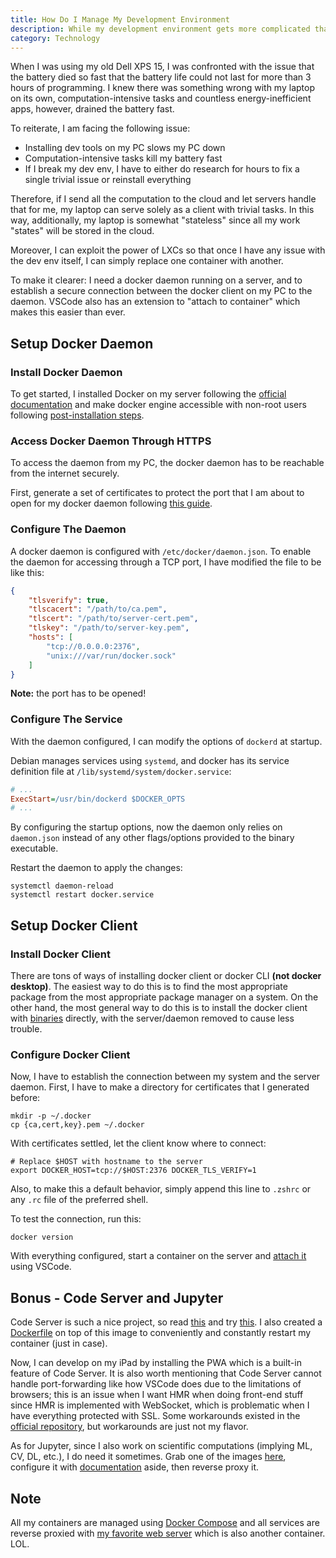 ```yaml
---
title: How Do I Manage My Development Environment
description: While my development environment gets more complicated than ever before, what is a smart way of managing this?
category: Technology
---
```


When I was using my old Dell XPS 15, I was confronted with the issue that the battery died so fast that the battery life could not last for more than 3 hours of programming. I knew there was something wrong with my laptop on its own, computation-intensive tasks and countless energy-inefficient apps, however, drained the battery fast.

To reiterate, I am facing the following issue:

- Installing dev tools on my PC slows my PC down
- Computation-intensive tasks kill my battery fast
- If I break my dev env, I have to either do research for hours to fix a single trivial issue or reinstall everything

Therefore, if I send all the computation to the cloud and let servers handle that for me, my laptop can serve solely as a client with trivial tasks. In this way, additionally, my laptop is somewhat "stateless" since all my work "states" will be stored in the cloud.

Moreover, I can exploit the power of LXCs so that once I have any issue with the dev env itself, I can simply replace one container with another.

To make it clearer: I need a docker daemon running on a server, and to establish a secure connection between the docker client on my PC to the daemon. VSCode also has an extension to "attach to container" which makes this easier than ever.

## Setup Docker Daemon

### Install Docker Daemon

To get started, I installed Docker on my server following the [official documentation](https://docs.docker.com/engine/install/debian/) and make docker engine accessible with non-root users following [post-installation steps](https://docs.docker.com/engine/install/linux-postinstall/).

### Access Docker Daemon Through HTTPS

To access the daemon from my PC, the docker daemon has to be reachable from the internet securely.

First, generate a set of certificates to protect the port that I am about to open for my docker daemon following [this guide](https://docs.docker.com/engine/security/protect-access/#use-tls-https-to-protect-the-docker-daemon-socket).

### Configure The Daemon

A docker daemon is configured with `/etc/docker/daemon.json`. To enable the daemon for accessing through a TCP port, I have modified the file to be like this:

```json
{
    "tlsverify": true,
    "tlscacert": "/path/to/ca.pem",
    "tlscert": "/path/to/server-cert.pem",
    "tlskey": "/path/to/server-key.pem",
    "hosts": [
        "tcp://0.0.0.0:2376",
        "unix:///var/run/docker.sock"
    ]
}
```

**Note:** the port has to be opened!

### Configure The Service

With the daemon configured, I can modify the options of `dockerd` at startup.

Debian manages services using `systemd`, and docker has its service definition file at `/lib/systemd/system/docker.service`:

```ini
# ...
ExecStart=/usr/bin/dockerd $DOCKER_OPTS
# ...
```

By configuring the startup options, now the daemon only relies on `daemon.json` instead of any other flags/options provided to the binary executable.

Restart the daemon to apply the changes:

```shell
systemctl daemon-reload
systemctl restart docker.service
```

## Setup Docker Client

### Install Docker Client

There are tons of ways of installing docker client or docker CLI **(not docker desktop)**. The easiest way to do this is to find the most appropriate package from the most appropriate package manager on a system. On the other hand, the most general way to do this is to install the docker client with [binaries](https://docs.docker.com/engine/install/binaries/) directly, with the server/daemon removed to cause less trouble.

### Configure Docker Client

Now, I have to establish the connection between my system and the server daemon. First, I have to make a directory for certificates that I generated before:

```shell
mkdir -p ~/.docker
cp {ca,cert,key}.pem ~/.docker
```

With certificates settled, let the client know where to connect:

```shell
# Replace $HOST with hostname to the server
export DOCKER_HOST=tcp://$HOST:2376 DOCKER_TLS_VERIFY=1
```

Also, to make this a default behavior, simply append this line to `.zshrc` or any `.rc` file of the preferred shell.

To test the connection, run this:

```shell
docker version
```

With everything configured, start a container on the server and [attach it](https://code.visualstudio.com/docs/devcontainers/attach-container) using VSCode.

## Bonus - Code Server and Jupyter

Code Server is such a nice project, so read [this](https://coder.com/docs/code-server/latest) and try [this](https://hub.docker.com/r/codercom/code-server). I also created a [Dockerfile](https://github.com/Kiyo5hi/Dockerfiles/blob/main/code-server/Dockerfile) on top of this image to conveniently and constantly restart my container (just in case).

Now, I can develop on my iPad by installing the PWA which is a built-in feature of Code Server. It is also worth mentioning that Code Server cannot handle port-forwarding like how VSCode does due to the limitations of browsers; this is an issue when I want HMR when doing front-end stuff since HMR is implemented with WebSocket, which is problematic when I have everything protected with SSL. Some workarounds existed in the [official repository](https://github.com/coder/code-server), but workarounds are just not my flavor.

As for Jupyter, since I also work on scientific computations (implying ML, CV, DL, etc.), I do need it sometimes. Grab one of the images [here](https://hub.docker.com/u/jupyter), configure it with [documentation](https://jupyter-docker-stacks.readthedocs.io/en/latest/index.html) aside, then reverse proxy it.

## Note

All my containers are managed using [Docker Compose](https://docs.docker.com/compose/) and all services are reverse proxied with [my favorite web server](https://caddyserver.com/) which is also another container. LOL.
